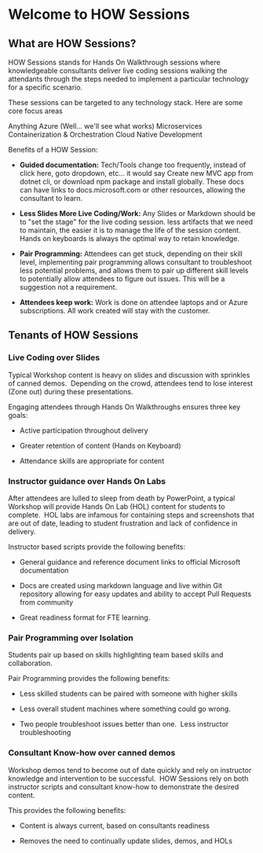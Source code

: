 # Welcome to HOW Sessions

## What are HOW Sessions?
 
HOW Sessions stands for Hands On Walkthrough sessions where knowledgeable consultants deliver live coding sessions walking the attendants through the steps needed to implement a particular technology for a specific scenario.

These sessions can be targeted to any technology stack.  Here are some core focus areas

Anything Azure (Well... we'll see what works)
Microservices
Containerization & Orchestration
Cloud Native Development

Benefits of a HOW Session:

- **Guided documentation:** Tech/Tools change too frequently, instead of click here, goto dropdown, etc...  it would say Create new MVC app from dotnet cli, or download npm package and install globally.  These docs can have links to docs.microsoft.com or other resources, allowing the consultant to learn.

- **Less Slides More Live Coding/Work:** Any Slides or Markdown should be to "set the stage" for the live coding session.  less artifacts that we need to maintain, the easier it is to manage the life of the session content.  Hands on keyboards is always the optimal way to retain knowledge.

- **Pair Programming:** Attendees can get stuck, depending on their skill level, implementing pair programming allows consultant to troubleshoot less potential problems, and allows them to pair up different skill levels to potentially allow attendees to figure out issues.  This will be a suggestion not a requirement.

- **Attendees keep work:** Work is done on attendee laptops and or Azure subscriptions.  All work created will stay with the customer.  

## Tenants of HOW Sessions

### Live Coding over Slides

Typical Workshop content is heavy on slides and discussion with sprinkles of canned demos.  Depending on the crowd, attendees tend to lose interest (Zone out) during these presentations.

Engaging attendees through Hands On Walkthroughs ensures three key goals:

- Active participation throughout delivery

- Greater retention of content (Hands on Keyboard)

- Attendance skills are appropriate for content

### Instructor guidance over Hands On Labs

After attendees are lulled to sleep from death by PowerPoint, a typical Workshop will provide Hands On Lab (HOL) content for students to complete.  HOL labs are infamous for containing steps and screenshots that are out of date, leading to student frustration and lack of confidence in delivery.

Instructor based scripts provide the following benefits:

- General guidance and reference document links to official Microsoft documentation

- Docs are created using markdown language and live within Git repository allowing for easy updates and ability to accept Pull Requests from community

- Great readiness format for FTE learning.

### Pair Programming over Isolation

Students pair up based on skills highlighting team based skills and collaboration.

Pair Programming provides the following benefits:

- Less skilled students can be paired with someone with higher skills

- Less overall student machines where something could go wrong.

- Two people troubleshoot issues better than one.  Less instructor troubleshooting

### Consultant Know-how over canned demos

Workshop demos tend to become out of date quickly and rely on instructor knowledge and intervention to be successful.  HOW Sessions rely on both instructor scripts and consultant know-how to demonstrate the desired content.

This provides the following benefits:

- Content is always current, based on consultants readiness

- Removes the need to continually update slides, demos, and HOLs
